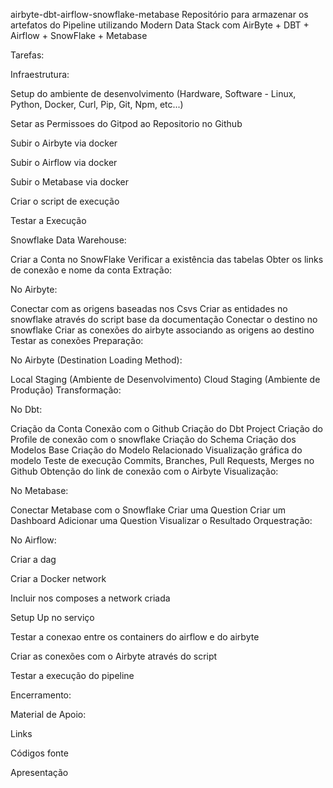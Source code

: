 airbyte-dbt-airflow-snowflake-metabase
Repositório para armazenar os artefatos do Pipeline utilizando Modern Data Stack com AirByte + DBT + Airflow + SnowFlake + Metabase

Tarefas:

Infraestrutura:

Setup do ambiente de desenvolvimento (Hardware, Software - Linux, Python, Docker, Curl, Pip, Git, Npm, etc...)

Setar as Permissoes do Gitpod ao Repositorio no Github

Subir o Airbyte via docker

Subir o Airflow via docker

Subir o Metabase via docker

Criar o script de execução

Testar a Execução

Snowflake Data Warehouse:

Criar a Conta no SnowFlake
Verificar a existência das tabelas
Obter os links de conexão e nome da conta
Extração:

No Airbyte:

Conectar com as origens baseadas nos Csvs
Criar as entidades no snowflake através do script base da documentação
Conectar o destino no snowflake
Criar as conexões do airbyte associando as origens ao destino
Testar as conexões
Preparação:

No Airbyte (Destination Loading Method):

Local Staging (Ambiente de Desenvolvimento)
Cloud Staging (Ambiente de Produção)
Transformação:

No Dbt:

Criação da Conta
Conexão com o Github
Criação do Dbt Project
Criação do Profile de conexão com o snowflake
Criação do Schema
Criação dos Modelos Base
Criação do Modelo Relacionado
Visualização gráfica do modelo
Teste de execução
Commits, Branches, Pull Requests, Merges no Github
Obtenção do link de conexão com o Airbyte
Visualização:

No Metabase:

Conectar Metabase com o Snowflake
Criar uma Question
Criar um Dashboard
Adicionar uma Question
Visualizar o Resultado
Orquestração:

No Airflow:

Criar a dag

Criar a Docker network

Incluir nos composes a network criada

Setup Up no serviço

Testar a conexao entre os containers do airflow e do airbyte

Criar as conexões com o Airbyte através do script

Testar a execução do pipeline

Encerramento:

Material de Apoio:

Links

Códigos fonte

Apresentação

